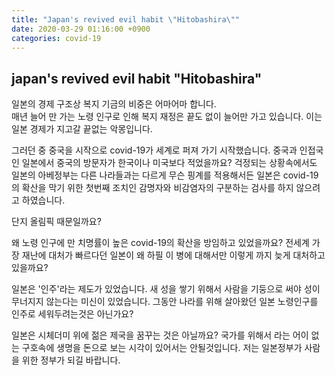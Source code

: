 ```yaml
---
title: "Japan's revived evil habit \"Hitobashira\""
date: 2020-03-29 01:16:00 +0900
categories: covid-19
---
```

## japan's revived evil habit \"Hitobashira\"

일본의 경제 구조상 복지 기금의 비중은 어마어마 합니다.  
매년 늘어 만 가는 노령 인구로 인해 복지 재정은 끝도 없이 늘어만 가고 있습니다.
이는 일본 경제가 지고갈 끝없는 악몽입니다.

그러던 중 중국을 시작으로 covid-19가 세계로 퍼져 가기 시작했습니다. 중국과 인접국인 일본에서 중국의 방문자가 한국이나 미국보다 적었을까요? 
걱정되는 상황속에서도 일본의 아베정부는 다른 나라들과는 다르게 무슨 핑계를 적용해서든 일본은 covid-19의 확산을 막기 위한 첫번째 조치인 감명자와 비감염자의 구분하는 검사를 하지 않으려고 하였습니다. 

단지 올림픽 때문일까요?

왜 노령 인구에 만 치명률이 높은 covid-19의 확산을 방임하고 있었을까요?
전세계 가장 재난에 대처가 빠르다던 일본이 왜 하필 이 병에 대해서만 이렇게 까지 늦게 대처하고 있을까요? 

일본은 '인주'라는 제도가 있었습니다. 새 성을 쌓기 위해서 사람을 기둥으로 써야 성이 무너지지 않는다는 미신이 있었습니다. 그동안 나라를 위해 살아왔던 일본 노령인구를 인주로 세워두려는것은 아닌가요?

일본은 시체더미 위에 젊은 제국을 꿈꾸는 것은 아닐까요? 
국가를 위해서 라는 어이 없는 구호속에 생명을 돈으로 보는 시각이 있어서는 안될것입니다.
저는 일본정부가 사람을 위한 정부가 되길 바랍니다.
